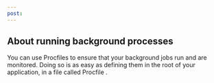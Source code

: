 ```yaml
---
post: 
---
```


## About running background processes

You can use Procfiles to ensure that your background jobs run and are monitored. Doing so is as easy as defining them in the root of your application, in a file called 
Procfile
.





